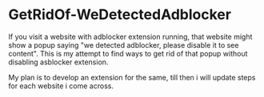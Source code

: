 # GetRidOf-WeDetectedAdblocker
If you visit a website with adblocker extension running, that website might show a popup saying "we detected adblocker, please disable it to see content".
This is my attempt to find ways to get rid of that popup without disabling asblocker extension. 

My plan is to develop an extension for the same, till then i will update steps for each website i come across.
